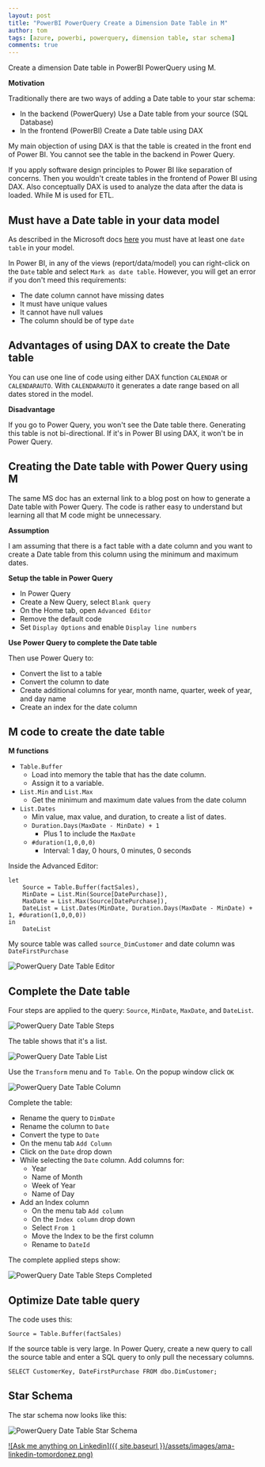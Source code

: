 ```yaml
---
layout: post
title: "PowerBI PowerQuery Create a Dimension Date Table in M"
author: tom
tags: [azure, powerbi, powerquery, dimension table, star schema]
comments: true
---
```


Create a dimension Date table in PowerBI PowerQuery using M.

**Motivation**

Traditionally there are two ways of adding a Date table to your star schema:

* In the backend (PowerQuery) Use a Date table from your source (SQL Database)
* In the frontend (PowerBI) Create a Date table using DAX

My main objection of using DAX is that the table is created in the front end of Power BI. You cannot see the table in the backend in Power Query.

If you apply software design principles to Power BI like separation of concerns. Then you wouldn't create tables in the frontend of Power BI using DAX. Also conceptually DAX is used to analyze the data after the data is loaded. While M is used for ETL.

## Must have a Date table in your data model

As described in the Microsoft docs [here](https://learn.microsoft.com/en-us/power-bi/guidance/model-date-tables) you must have at least one `date table` in your model.

In Power BI, in any of the views (report/data/model) you can right-click on the `Date` table and select `Mark as date table`. However, you will get an error if you don't meed this requirements:

* The date column cannot have missing dates
* It must have unique values
* It cannot have null values
* The column should be of type `date`

## Advantages of using DAX to create the Date table

You can use one line of code using either DAX function `CALENDAR` or `CALENDARAUTO`. With `CALENDARAUTO` it generates a date range based on all dates stored in the model.

**Disadvantage**

If you go to Power Query, you won't see the Date table there. Generating this table is not bi-directional. If it's in Power BI using DAX, it won't be in Power Query.

## Creating the Date table with Power Query using M

The same MS doc has an external link to a blog post on how to generate a Date table with Power Query. The code is rather easy to understand but learning all that M code might be unnecessary.

**Assumption**

I am assuming that there is a fact table with a date column and you want to create a Date table from this column using the minimum and maximum dates.

**Setup the table in Power Query**

* In Power Query
* Create a New Query, select `Blank query`
* On the Home tab, open `Advanced Editor`
* Remove the default code
* Set `Display Options` and enable `Display line numbers`

**Use Power Query to complete the Date table**

Then use Power Query to:

* Convert the list to a table
* Convert the column to date
* Create additional columns for year, month name, quarter, week of year, and day name
* Create an index for the date column

## M code to create the date table

**M functions**

* `Table.Buffer`
  * Load into memory the table that has the date column.
  * Assign it to a variable.
* `List.Min` and `List.Max` 
  * Get the minimum and maximum date values from the date column
* `List.Dates`
  * Min value, max value, and duration, to create a list of dates.
  * `Duration.Days(MaxDate - MinDate) + 1`
    * Plus 1 to include the `MaxDate`
  * `#duration(1,0,0,0)`
    * Interval: 1 day, 0 hours, 0 minutes, 0 seconds

Inside the Advanced Editor:

    let
        Source = Table.Buffer(factSales),
        MinDate = List.Min(Source[DatePurchase]),
        MaxDate = List.Max(Source[DatePurchase]),
        DateList = List.Dates(MinDate, Duration.Days(MaxDate - MinDate) + 1, #duration(1,0,0,0))
    in
        DateList

My source table was called `source_DimCustomer` and date column was `DateFirstPurchase`

![PowerQuery Date Table Editor](/assets/images/powerquery-date-table-editor.png)

## Complete the Date table

Four steps are applied to the query: `Source`, `MinDate`, `MaxDate`, and `DateList`.

![PowerQuery Date Table Steps](/assets/images/powerquery-date-table-steps.png)

The table shows that it's a list.

![PowerQuery Date Table List](/assets/images/powerquery-date-table-list.png)

Use the `Transform` menu and `To Table`. On the popup window click `OK`

![PowerQuery Date Table Column](/assets/images/powerquery-date-table-column1.png)

Complete the table:

* Rename the query to `DimDate`
* Rename the column to `Date`
* Convert the type to `Date`
* On the menu tab `Add Column`
* Click on the `Date` drop down
* While selecting the `Date` column. Add columns for:
  * Year
  * Name of Month
  * Week of Year
  * Name of Day
* Add an Index column
  * On the menu tab `Add column`
  * On the `Index column` drop down
  * Select `From 1`
  * Move the Index to be the first column
  * Rename to `DateId`

The complete applied steps show:

![PowerQuery Date Table Steps Completed](/assets/images/powerquery-date-table-steps-completed.png)

## Optimize Date table query

The code uses this:

    Source = Table.Buffer(factSales)

If the source table is very large. In Power Query, create a new query to call the source table and enter a SQL query to only pull the necessary columns.

    SELECT CustomerKey, DateFirstPurchase FROM dbo.DimCustomer;

## Star Schema

The star schema now looks like this:

![PowerQuery Date Table Star Schema](/assets/images/powerbi-date-table-schema.png)

[![Ask me anything on Linkedin]({{ site.baseurl }}/assets/images/ama-linkedin-tomordonez.png)](https://www.linkedin.com/in/tomordonez/)